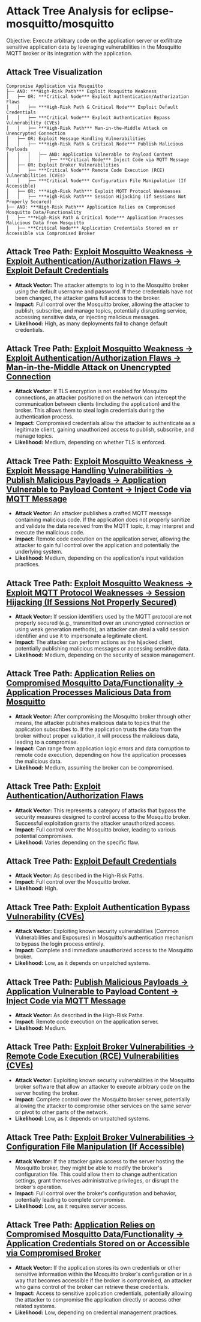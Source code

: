 # Attack Tree Analysis for eclipse-mosquitto/mosquitto

Objective: Execute arbitrary code on the application server or exfiltrate sensitive application data by leveraging vulnerabilities in the Mosquitto MQTT broker or its integration with the application.

## Attack Tree Visualization

```
Compromise Application via Mosquitto
├── AND: ***High-Risk Path*** Exploit Mosquitto Weakness
│   ├── OR: ***Critical Node*** Exploit Authentication/Authorization Flaws
│   │   ├── ***High-Risk Path & Critical Node*** Exploit Default Credentials
│   │   ├── ***Critical Node*** Exploit Authentication Bypass Vulnerability (CVEs)
│   │   ├── ***High-Risk Path*** Man-in-the-Middle Attack on Unencrypted Connection
│   ├── OR: Exploit Message Handling Vulnerabilities
│   │   ├── ***High-Risk Path & Critical Node*** Publish Malicious Payloads
│   │   │   ├── AND: Application Vulnerable to Payload Content
│   │   │   │   ├── ***Critical Node*** Inject Code via MQTT Message
│   ├── OR: Exploit Broker Vulnerabilities
│   │   ├── ***Critical Node*** Remote Code Execution (RCE) Vulnerabilities (CVEs)
│   │   ├── ***Critical Node*** Configuration File Manipulation (If Accessible)
│   ├── OR: ***High-Risk Path*** Exploit MQTT Protocol Weaknesses
│   │   ├── ***High-Risk Path*** Session Hijacking (If Sessions Not Properly Secured)
├── AND: ***High-Risk Path*** Application Relies on Compromised Mosquitto Data/Functionality
│   ├── ***High-Risk Path & Critical Node*** Application Processes Malicious Data from Mosquitto
│   ├── ***Critical Node*** Application Credentials Stored on or Accessible via Compromised Broker
```

## Attack Tree Path: [Exploit Mosquitto Weakness -> Exploit Authentication/Authorization Flaws -> Exploit Default Credentials](./attack_tree_paths/exploit_mosquitto_weakness_-_exploit_authenticationauthorization_flaws_-_exploit_default_credentials.md)

*   **Attack Vector:** The attacker attempts to log in to the Mosquitto broker using the default username and password. If these credentials have not been changed, the attacker gains full access to the broker.
*   **Impact:** Full control over the Mosquitto broker, allowing the attacker to publish, subscribe, and manage topics, potentially disrupting service, accessing sensitive data, or injecting malicious messages.
*   **Likelihood:** High, as many deployments fail to change default credentials.

## Attack Tree Path: [Exploit Mosquitto Weakness -> Exploit Authentication/Authorization Flaws -> Man-in-the-Middle Attack on Unencrypted Connection](./attack_tree_paths/exploit_mosquitto_weakness_-_exploit_authenticationauthorization_flaws_-_man-in-the-middle_attack_on_74592cb8.md)

*   **Attack Vector:** If TLS encryption is not enabled for Mosquitto connections, an attacker positioned on the network can intercept the communication between clients (including the application) and the broker. This allows them to steal login credentials during the authentication process.
*   **Impact:** Compromised credentials allow the attacker to authenticate as a legitimate client, gaining unauthorized access to publish, subscribe, and manage topics.
*   **Likelihood:** Medium, depending on whether TLS is enforced.

## Attack Tree Path: [Exploit Mosquitto Weakness -> Exploit Message Handling Vulnerabilities -> Publish Malicious Payloads -> Application Vulnerable to Payload Content -> Inject Code via MQTT Message](./attack_tree_paths/exploit_mosquitto_weakness_-_exploit_message_handling_vulnerabilities_-_publish_malicious_payloads_-_c49ac781.md)

*   **Attack Vector:** An attacker publishes a crafted MQTT message containing malicious code. If the application does not properly sanitize and validate the data received from the MQTT topic, it may interpret and execute the malicious code.
*   **Impact:** Remote code execution on the application server, allowing the attacker to gain full control over the application and potentially the underlying system.
*   **Likelihood:** Medium, depending on the application's input validation practices.

## Attack Tree Path: [Exploit Mosquitto Weakness -> Exploit MQTT Protocol Weaknesses -> Session Hijacking (If Sessions Not Properly Secured)](./attack_tree_paths/exploit_mosquitto_weakness_-_exploit_mqtt_protocol_weaknesses_-_session_hijacking__if_sessions_not_p_61d106da.md)

*   **Attack Vector:** If session identifiers used by the MQTT protocol are not properly secured (e.g., transmitted over an unencrypted connection or using weak generation methods), an attacker can steal a valid session identifier and use it to impersonate a legitimate client.
*   **Impact:** The attacker can perform actions as the hijacked client, potentially publishing malicious messages or accessing sensitive data.
*   **Likelihood:** Medium, depending on the security of session management.

## Attack Tree Path: [Application Relies on Compromised Mosquitto Data/Functionality -> Application Processes Malicious Data from Mosquitto](./attack_tree_paths/application_relies_on_compromised_mosquitto_datafunctionality_-_application_processes_malicious_data_cddbfa51.md)

*   **Attack Vector:** After compromising the Mosquitto broker through other means, the attacker publishes malicious data to topics that the application subscribes to. If the application trusts the data from the broker without proper validation, it will process the malicious data, leading to a compromise.
*   **Impact:** Can range from application logic errors and data corruption to remote code execution, depending on how the application processes the malicious data.
*   **Likelihood:** Medium, assuming the broker can be compromised.

## Attack Tree Path: [Exploit Authentication/Authorization Flaws](./attack_tree_paths/exploit_authenticationauthorization_flaws.md)

*   **Attack Vector:** This represents a category of attacks that bypass the security measures designed to control access to the Mosquitto broker. Successful exploitation grants the attacker unauthorized access.
*   **Impact:** Full control over the Mosquitto broker, leading to various potential compromises.
*   **Likelihood:** Varies depending on the specific flaw.

## Attack Tree Path: [Exploit Default Credentials](./attack_tree_paths/exploit_default_credentials.md)

*   **Attack Vector:** As described in the High-Risk Paths.
*   **Impact:** Full control over the Mosquitto broker.
*   **Likelihood:** High.

## Attack Tree Path: [Exploit Authentication Bypass Vulnerability (CVEs)](./attack_tree_paths/exploit_authentication_bypass_vulnerability__cves_.md)

*   **Attack Vector:** Exploiting known security vulnerabilities (Common Vulnerabilities and Exposures) in Mosquitto's authentication mechanism to bypass the login process entirely.
*   **Impact:** Complete and immediate unauthorized access to the Mosquitto broker.
*   **Likelihood:** Low, as it depends on unpatched systems.

## Attack Tree Path: [Publish Malicious Payloads -> Application Vulnerable to Payload Content -> Inject Code via MQTT Message](./attack_tree_paths/publish_malicious_payloads_-_application_vulnerable_to_payload_content_-_inject_code_via_mqtt_messag_30a00356.md)

*   **Attack Vector:** As described in the High-Risk Paths.
*   **Impact:** Remote code execution on the application server.
*   **Likelihood:** Medium.

## Attack Tree Path: [Exploit Broker Vulnerabilities -> Remote Code Execution (RCE) Vulnerabilities (CVEs)](./attack_tree_paths/exploit_broker_vulnerabilities_-_remote_code_execution__rce__vulnerabilities__cves_.md)

*   **Attack Vector:** Exploiting known security vulnerabilities in the Mosquitto broker software that allow an attacker to execute arbitrary code on the server hosting the broker.
*   **Impact:** Complete control over the Mosquitto broker server, potentially allowing the attacker to compromise other services on the same server or pivot to other parts of the network.
*   **Likelihood:** Low, as it depends on unpatched systems.

## Attack Tree Path: [Exploit Broker Vulnerabilities -> Configuration File Manipulation (If Accessible)](./attack_tree_paths/exploit_broker_vulnerabilities_-_configuration_file_manipulation__if_accessible_.md)

*   **Attack Vector:** If the attacker gains access to the server hosting the Mosquitto broker, they might be able to modify the broker's configuration file. This could allow them to change authentication settings, grant themselves administrative privileges, or disrupt the broker's operation.
*   **Impact:** Full control over the broker's configuration and behavior, potentially leading to complete compromise.
*   **Likelihood:** Low, as it requires server access.

## Attack Tree Path: [Application Relies on Compromised Mosquitto Data/Functionality -> Application Credentials Stored on or Accessible via Compromised Broker](./attack_tree_paths/application_relies_on_compromised_mosquitto_datafunctionality_-_application_credentials_stored_on_or_05872b88.md)

*   **Attack Vector:** If the application stores its own credentials or other sensitive information within the Mosquitto broker's configuration or in a way that becomes accessible if the broker is compromised, an attacker who gains control of the broker can retrieve these credentials.
*   **Impact:** Access to sensitive application credentials, potentially allowing the attacker to compromise the application directly or access other related systems.
*   **Likelihood:** Low, depending on credential management practices.

